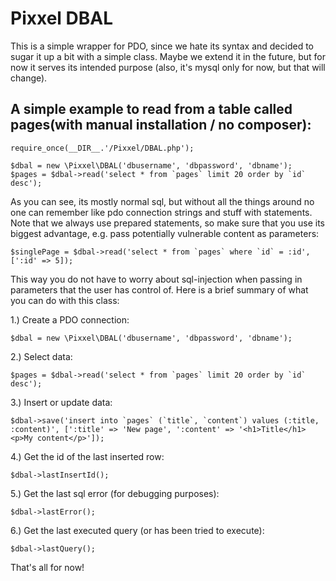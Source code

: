 # Pixxel DBAL

This is a simple wrapper for PDO, since we hate its syntax and decided to sugar it up a bit with a simple class.
Maybe we extend it in the future, but for now it serves its intended purpose (also, it's mysql only for now, but that will change).

## A simple example to read from a table called pages(with manual installation / no composer):

    require_once(__DIR__.'/Pixxel/DBAL.php');
  
    $dbal = new \Pixxel\DBAL('dbusername', 'dbpassword', 'dbname');
    $pages = $dbal->read('select * from `pages` limit 20 order by `id` desc');
  
As you can see, its mostly normal sql, but without all the things around no one can remember like pdo connection strings and stuff with statements.
Note that we always use prepared statements, so make sure that you use its biggest advantage, e.g. pass potentially vulnerable content as parameters:

    $singlePage = $dbal->read('select * from `pages` where `id` = :id', [':id' => 5]);
    
This way you do not have to worry about sql-injection when passing in parameters that the user has control of.
Here is a brief summary of what you can do with this class:

1.) Create a PDO connection:

    $dbal = new \Pixxel\DBAL('dbusername', 'dbpassword', 'dbname');
    
2.) Select data:

    $pages = $dbal->read('select * from `pages` limit 20 order by `id` desc');
    
3.) Insert or update data:

    $dbal->save('insert into `pages` (`title`, `content`) values (:title, :content)', [':title' => 'New page', ':content' => '<h1>Title</h1><p>My content</p>']);
    
4.) Get the id of the last inserted row:

    $dbal->lastInsertId();
    
5.) Get the last sql error (for debugging purposes):

    $dbal->lastError();
    
6.) Get the last executed query (or has been tried to execute):

    $dbal->lastQuery();
    
That's all for now!
